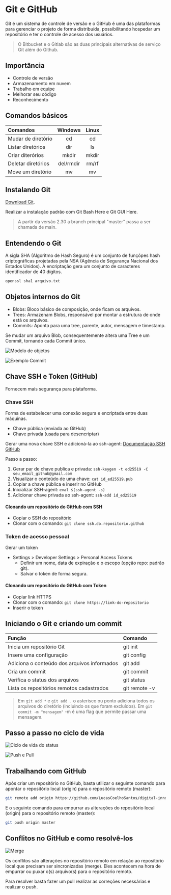 # Git e GitHub

Git é um sistema de controle de versão e o GitHub é uma das plataformas para gerenciar o projeto de forma distribuída, possibilitando hospedar um repositório e ter o controle de acesso dos usuários.

> O Bitbucket e o Gitlab são as duas principais alternativas de serviço Git além do Github.

## Importância

- Controle de versão
- Armazenamento em nuvem
- Trabalho em equipe
- Melhorar seu código
- Reconhecimento

## Comandos básicos

|Comandos          |Windows  |Linux|
|:-----------------|:-------:|:---:|
|Mudar de diretório|cd       |cd   |
|Listar diretórios |dir      |ls   |
|Criar diterórios  |mkdir    |mkdir|
|Deletar diretórios|del/rmdir|rm/rf|
|Move um diretório |mv       |mv   |

## Instalando Git

[Download Git](https://git-scm.com/downloads).

Realizar a instalação padrão com Git Bash Here e Git GUI Here.

> A partir da versão 2.30 a branch principal "master" passa a ser chamada de main.

## Entendendo o Git

A sigla SHA (Algoritmo de Hash Seguro) é um conjunto de funçõpes hash criptográficas projetadas pela NSA (Agência de Segurança Nacional dos Estados Unidos).
A encriptação gera um conjunto de caracteres identificador de 40 dígitos.

```bash
openssl sha1 arquivo.txt
```

## Objetos internos do Git

- Blobs: Bloco básico de composição, onde ficam os arquivos.
- Trees: Armazenam Blobs, responsável por montar a estrutura de onde está os arquivos.
- Commits: Aponta para uma tree, parente, autor, mensagem e timestamp.

Se mudar um arquivo Blob, consequentemente altera uma Tree e um Commit, tornando cada Commit único.

![Modelo de objetos](https://git-scm.com/book/en/v2/images/data-model-1.png)

![Exemplo Commit](https://git-scm.com/book/en/v2/images/commit-and-tree.png)

## Chave SSH e Token (GitHub)

Fornecem mais segurança para plataforma.

### Chave SSH
Forma de estabelecer uma conexão segura e encriptada entre duas máquinas.
- Chave pública (enviada ao GitHub)
- Chave privada (usada para desencriptar)

Gerar uma nova chave SSH e adicioná-la ao ssh-agent: [Documentação SSH GitHub](https://docs.github.com/pt/authentication/connecting-to-github-with-ssh/generating-a-new-ssh-key-and-adding-it-to-the-ssh-agent)

Passo a passo:
1. Gerar par de chave publica e privada: `ssh-keygen -t ed25519 -C seu_email_github@gmail.com`
2. Visualizar o conteúdo de uma chave: `cat id_ed25519.pub`
3. Copiar a chave pública e inserir no GitHub
4. Inicializar SSH-agent: `eval $(ssh-agent -s)`
5. Adicionar chave privada ao ssh-agent: `ssh-add id_ed25519`

#### Clonando um repositório do GitHub com SSH

- Copiar o SSH do repositório
- Clonar com o comando: `git clone ssh.do.repositorio.github`

### Token de acesso pessoal

Gerar um token
- Settings > Developer Settings > Personal Access Tokens
	- Definir um nome, data de expiração e o escopo (opção repo: padrão git).
	- Salvar o token de forma segura.

#### Clonando um repositório do GitHub com Token

- Copiar link HTTPS
- Clonar com o comando: `git clone https://link-do-repositorio`
- Inserir o token

## Iniciando o Git e criando um commit

|Função                                     |Comando      |
|:------------------------------------------|:------------|
|Inicia um repositório Git                  |git init     |
|Insere uma configuração                    |git config   |
|Adiciona o conteúdo dos arquivos informados|git add      |
|Cria um commit                             |git commit   |
|Verifica o status dos arquivos             |git status   |
|Lista os repositórios remotos cadastrados  |git remote -v|

> Em `git add *` e `git add .` o asterisco ou ponto adiciona todos os arquivos do diretório (incluindo os que foram excluídos).
> Em `git commit -m "mensagem"` -m é uma flag que permite passar uma mensagem.

## Passo a passo no ciclo de vida

![Ciclo de vida do status](https://blog.4linux.com.br/wp-content/uploads/2017/07/Git_ciclo.vida_.png)

![Push e Pull](http://learnstemlabs.com/articles/gitcheatsheet/flow.png)

## Trabalhando com GitHub

Após criar um repositório no GitHub, basta utilizar o seguinte comando para apontar o repositório local (origin) para o repositório remoto (master):

```bash
git remote add origin https://github.com/LucasCoelhoSantos/digital-innovation-one.git
```

E o seguinte comando para empurrar as alterações do repositório local (origin) para o repositório remoto (master):

```bash
git push origin master
```

## Conflitos no GitHub e como resolvê-los

![Merge](https://wac-cdn.atlassian.com/dam/jcr:c6db91c1-1343-4d45-8c93-bdba910b9506/02%20Branch-1%20kopiera.png?cdnVersion=309)

Os conflitos são alterações no repositório remoto em relação ao repositório local que precisam ser sincronizadas (merge). Eles acontecem na hora de empurrar ou puxar o(s) arquivo(s) para o repositório remoto.

Para resolver basta fazer um pull realizar as correções necessárias e realizar o push.
